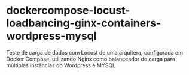 # dockercompose-locust-loadbancing-ginx-containers-wordpress-mysql
Teste de carga de dados com Locust de uma arquitera, configurada em Docker Compose, utilizando Nginx como balanceador de carga para múltiplas instâncias do Wordpress e MYSQL
